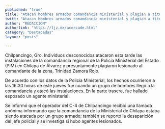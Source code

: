 ```yaml
---
published: "true"
title: "Atacan hombres armados comandancia ministerial y plagian a titular en Chilapa"
twitt: "Atacan hombres armados comandancia ministerial y plagian a titular en Chilapa"
author: "REDACCION"
authorlink: "https://ljz.mx/acercade.html"
category: "Destacadas"
layout: "posts"

---
```



  Chilpancingo, Gro. Individuos desconocidos atacaron esta tarde las instalaciones de la comandancia regional de la Policía Ministerial del Estado (PIM) en Chilapa de Álvarez y presuntamente plagiaron lesionado al comandante de la zona, Trinidad Zamora Rojo.



  De acuerdo con los datos de la Policía Ministerial, los hechos ocurrieron a las 16:30 horas de este jueves fue cuando un grupo de hombres llegó a la comandancia y atacó las instalaciones. En la parte trasera, fue hallado esposado un agente ministerial.



  Se informó que el operador del C-4 de Chilpancingo recibió una llamada anónima informando que la comandancia de la Ministerial de Chilapa estaba siendo atacada por un grupo armado; también se reportó la desaparición del jefe policial y se investiga si hubo agentes lesionados.

